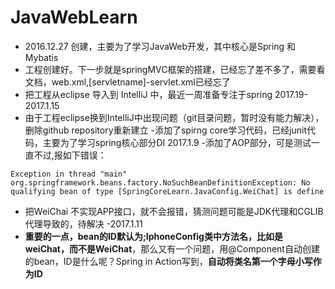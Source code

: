 # JavaWebLearn
- 2016.12.27 创建，主要为了学习JavaWeb开发，其中核心是Spring 和Mybatis
- 工程创建好。下一步就是springMVC框架的搭建，已经忘了差不多了，需要看文档，web.xml,[servletname]-servlet.xml已经忘了
- 把工程从eclipse 导入到 IntelliJ 中，最近一周准备专注于spring 2017.19-2017.1.15
- 由于工程eclipse换到IntelliJ中出现问题（git目录问题，暂时没有能力解决），删除github repository重新建立
-添加了spirng core学习代码，已经junit代码，主要为了学习spring核心部分DI 2017.1.9
-添加了AOP部分，可是测试一直不过,报如下错误：
 ```
 Exception in thread "main" org.springframework.beans.factory.NoSuchBeanDefinitionException: No qualifying bean of type [SpringCoreLearn.JavaConfig.WeiChat] is define
 ```
 - 把WeiChai 不实现APP接口，就不会报错，猜测问题可能是JDK代理和CGLIB代理导致的，待解决 -2017.1.11
 - **重要的一点，bean的ID默认为;IphoneConfig类中方法名，比如是weiChat，而不是WeiChat**，那么又有一个问题，用@Component自动创建的bean，ID是什么呢？Spring in Action写到，**自动将类名第一个字母小写作为ID**